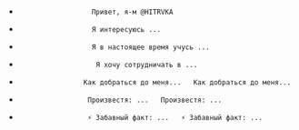 -                       Привет, я-м @HITRVKA                     
-                       Я интересуюсь ...                     
-                       Я в настоящее время учусь ...                     
-                       ️ Я хочу сотрудничать в ...                     
-                     Как добраться до меня...   Как добраться до меня...                   
-                      Произвестя: ...   Произвестя: ...                    
-                      ⚡ Забавный факт: ...   ⚡ Забавный факт: ...                    

<!---
HITRVKA/HITRVKA - это специальный хранилище, потому что его README.md (этот файл) появляется в вашем профиле GitHub.
Вы можете нажмите на ссылку Preview, чтобы посмотреть на ваши изменения.
--->
